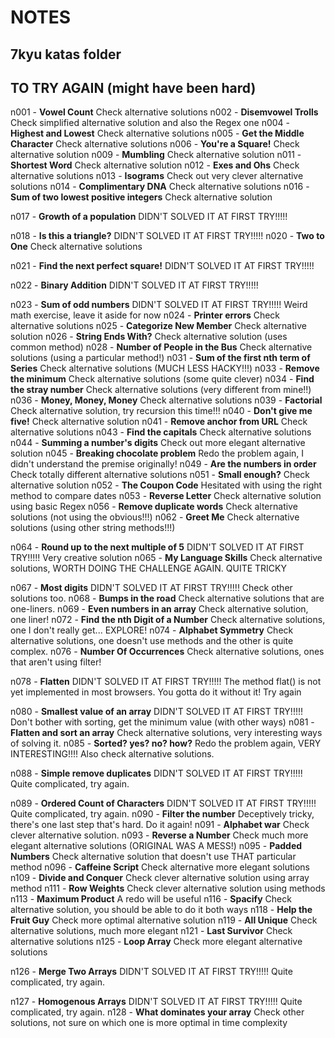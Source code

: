# NOTES

## 7kyu katas folder

## TO TRY AGAIN (might have been hard)

n001 - **Vowel Count** Check alternative solutions
n002 - **Disemvowel Trolls** Check simplified alternative solution and also the Regex one
n004 - **Highest and Lowest** Check alternative solutions
n005 - **Get the Middle Character** Check alternative solutions
n006 - **You're a Square!** Check alternative solution
n009 - **Mumbling** Check alternative solution
n011 - **Shortest Word** Check alternative solution
n012 - **Exes and Ohs** Check alternative solutions
n013 - **Isograms** Check out very clever alternative solutions
n014 - **Complimentary DNA** Check alternative solutions
n016 - **Sum of two lowest positive integers** Check alternative solution

n017 - **Growth of a population** DIDN'T SOLVED IT AT FIRST TRY!!!!!

n018 - **Is this a triangle?** DIDN'T SOLVED IT AT FIRST TRY!!!!!
n020 - **Two to One** Check alternative solutions

n021 - **Find the next perfect square!** DIDN'T SOLVED IT AT FIRST TRY!!!!!

n022 - **Binary Addition** DIDN'T SOLVED IT AT FIRST TRY!!!!!

n023 - **Sum of odd numbers** DIDN'T SOLVED IT AT FIRST TRY!!!!! Weird math exercise, leave it aside for now
n024 - **Printer errors** Check alternative solutions
n025 - **Categorize New Member** Check alternative solution
n026 - **String Ends With?** Check alternative solution (uses common method)
n028 - **Number of People in the Bus** Check alternative solutions (using a particular method!)
n031 - **Sum of the first nth term of Series** Check alternative solutions (MUCH LESS HACKY!!!)
n033 - **Remove the minimum** Check alternative solutions (some quite clever)
n034 - **Find the stray number** Check alternative solutions (very different from mine!!)
n036 - **Money, Money, Money** Check alternative solutions
n039 - **Factorial** Check alternative solution, try recursion this time!!!
n040 - **Don't give me five!** Check alternative solution
n041 - **Remove anchor from URL** Check alternative solutions
n043 - **Find the capitals** Check alternative solutions
n044 - **Summing a number's digits** Check out more elegant alternative solution
n045 - **Breaking chocolate problem** Redo the problem again, I didn't understand the premise originally!
n049 - **Are the numbers in order** Check totally different alternative solutions
n051 - **Small enough?** Check alternative solution
n052 - **The Coupon Code** Hesitated with using the right method to compare dates
n053 - **Reverse Letter** Check alternative solution using basic Regex
n056 - **Remove duplicate words** Check alternative solutions (not using the obvious!!!)
n062 - **Greet Me** Check alternative solutions (using other string methods!!!)

n064 - **Round up to the next multiple of 5** DIDN'T SOLVED IT AT FIRST TRY!!!!! Very creative solution
n065 - **My Language Skills** Check alternative solutions, WORTH DOING THE CHALLENGE AGAIN. QUITE TRICKY

n067 - **Most digits** DIDN'T SOLVED IT AT FIRST TRY!!!!! Check other solutions too.
n068 - **Bumps in the road** Check alternative solutions that are one-liners.
n069 - **Even numbers in an array** Check alternative solution, one liner!
n072 - **Find the nth Digit of a Number** Check alternative solutions, one I don't really get... EXPLORE!
n074 - **Alphabet Symmetry** Check alternative solutions, one doesn't use methods and the other is quite complex.
n076 - **Number Of Occurrences** Check alternative solutions, ones that aren't using filter!

n078 - **Flatten** DIDN'T SOLVED IT AT FIRST TRY!!!!! The method flat() is not yet implemented in most browsers. You gotta do it without it! Try again

n080 - **Smallest value of an array** DIDN'T SOLVED IT AT FIRST TRY!!!!! Don't bother with sorting, get the minimum value (with other ways)
n081 - **Flatten and sort an array** Check alternative solutions, very interesting ways of solving it.
n085 - **Sorted? yes? no? how?** Redo the problem again, VERY INTERESTING!!!! Also check alternative solutions.

n088 - **Simple remove duplicates** DIDN'T SOLVED IT AT FIRST TRY!!!!! Quite complicated, try again.

n089 - **Ordered Count of Characters** DIDN'T SOLVED IT AT FIRST TRY!!!!! Quite complicated, try again.
n090 - **Filter the number** Deceptively tricky, there's one last step that's hard. Do it again!
n091 - **Alphabet war** Check clever alternative solution.
n093 - **Reverse a Number** Check much more elegant alternative solutions (ORIGINAL WAS A MESS!)
n095 - **Padded Numbers** Check alternative solution that doesn't use THAT particular method
n096 - **Caffeine Script** Check alternative more elegant solutions
n109 - **Divide and Conquer** Check clever alternative solution using array method
n111 - **Row Weights** Check clever alternative solution using methods
n113 - **Maximum Product** A redo will be useful
n116 - **Spacify** Check alternative solution, you should be able to do it both ways
n118 - **Help the Fruit Guy** Check more optimal alternative solution
n119 - **All Unique** Check alternative solutions, much more elegant
n121 - **Last Survivor** Check alternative solutions
n125 - **Loop Array** Check more elegant alternative solutions

n126 - **Merge Two Arrays** DIDN'T SOLVED IT AT FIRST TRY!!!!! Quite complicated, try again.

n127 - **Homogenous Arrays** DIDN'T SOLVED IT AT FIRST TRY!!!!! Quite complicated, try again.
n128 - **What dominates your array** Check other solutions, not sure on which one is more optimal in time complexity
